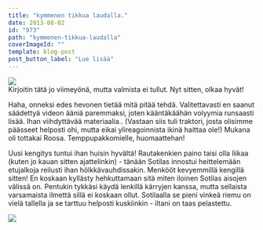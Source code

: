 ```yaml
---
title: "kymmenen tikkua laudalla."
date: 2013-08-02
id: "973"
path: "kymmenen-tikkua-laudalla"
coverImageId: ""
template: blog-post
post_button_label: "Lue lisää"
---
```


[![](/images/sdfsd.jpg)](http://1.bp.blogspot.com/-LUFhYqAwf1Y/Ufqo1bOb8sI/AAAAAAAAGeQ/lleRxgsWNHE/s1600/sdfsd.jpg)  
Kirjoitin tätä jo viimeyönä, mutta valmista ei tullut. Nyt sitten, olkaa hyvät!

Haha, onneksi edes hevonen tietää mitä pitää tehdä. Valitettavasti en saanut säädettyä videon ääniä paremmaksi, joten kääntäkäähän volyymia runsaasti lisää. Ihan viihdyttävää materiaalia.. (Vastaan siis tuli traktori, josta olisimme päässeet helposti ohi, mutta eikai ylireagoinnista ikinä haittaa ole!) Mukana oli tottakai Roosa. Temppupakkomielle, huomaattehan!

Uusi kengitys tuntui ihan huisin hyvältä! Rautakenkien paino taisi olla liikaa (kuten jo kauan sitten ajattelinkin) - tänään Sotilas innostui heittelemään etujalkoja reilusti ihan hölkkävauhdissakin. Menkööt kevyemmillä kengillä sitten! En koskaan kyllästy hehkuttamaan sitä miten iloinen Sotilas aisojen välissä on. Pentukin tykkäsi käydä lenkillä kärryjen kanssa, mutta sellaista varsamaista ilmettä sillä ei koskaan ollut. Sotilaalla se pieni vinkeä riemu on vielä tallella ja se tarttuu helposti kuskiinkin - iltani on taas pelastettu.

[![](/images/ak.jpg)](http://3.bp.blogspot.com/-8veSa1cvPlQ/Uftmf70qb5I/AAAAAAAAGeo/UdNIarYKlKw/s1600/ak.jpg)
